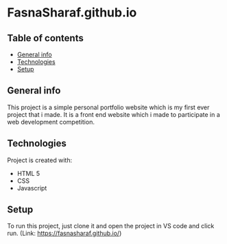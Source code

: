 # FasnaSharaf.github.io
## Table of contents
* [General info](#general-info)
* [Technologies](#technologies)
* [Setup](#setup)

## General info
This project is a simple personal portfolio website which is my first ever project that i made. It is a front end website which i made to participate in a web development competition.
	
## Technologies
Project is created with:
* HTML 5
* CSS
* Javascript
	
## Setup
To run this project, just clone it and open the project in VS code and click run. (Link: https://fasnasharaf.github.io/)

